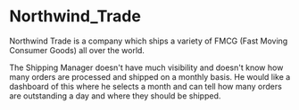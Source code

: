 # Northwind_Trade
Northwind Trade is a company which ships a variety of FMCG (Fast Moving Consumer Goods)
all over the world.

The Shipping Manager doesn't have much visibility and doesn't know how many orders are
processed and shipped on a monthly basis. He would like a dashboard of this where he selects
a month and can tell how many orders are outstanding a day and where they should be
shipped.
